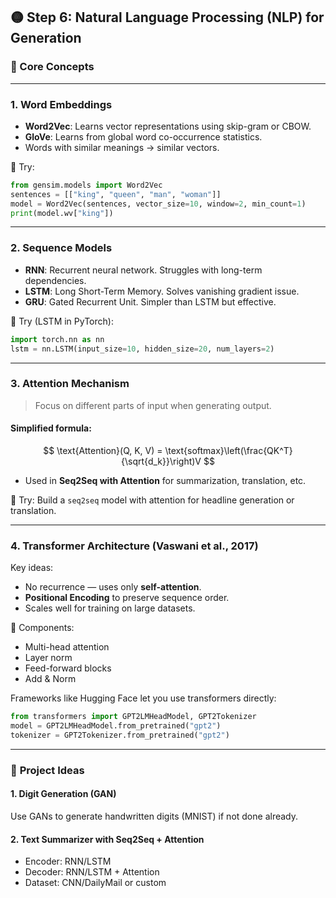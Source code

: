 
## 🟡 **Step 6: Natural Language Processing (NLP) for Generation**

### 🔑 Core Concepts

---

### 1. **Word Embeddings**

* **Word2Vec**: Learns vector representations using skip-gram or CBOW.
* **GloVe**: Learns from global word co-occurrence statistics.
* Words with similar meanings → similar vectors.

🧠 Try:

```python
from gensim.models import Word2Vec
sentences = [["king", "queen", "man", "woman"]]
model = Word2Vec(sentences, vector_size=10, window=2, min_count=1)
print(model.wv["king"])
```

---

### 2. **Sequence Models**

* **RNN**: Recurrent neural network. Struggles with long-term dependencies.
* **LSTM**: Long Short-Term Memory. Solves vanishing gradient issue.
* **GRU**: Gated Recurrent Unit. Simpler than LSTM but effective.

🧠 Try (LSTM in PyTorch):

```python
import torch.nn as nn
lstm = nn.LSTM(input_size=10, hidden_size=20, num_layers=2)
```

---

### 3. **Attention Mechanism**

> Focus on different parts of input when generating output.

#### Simplified formula:

$$
\text{Attention}(Q, K, V) = \text{softmax}\left(\frac{QK^T}{\sqrt{d_k}}\right)V
$$

* Used in **Seq2Seq with Attention** for summarization, translation, etc.

🧠 Try:
Build a `seq2seq` model with attention for headline generation or translation.

---

### 4. **Transformer Architecture (Vaswani et al., 2017)**

Key ideas:

* No recurrence — uses only **self-attention**.
* **Positional Encoding** to preserve sequence order.
* Scales well for training on large datasets.

🧱 Components:

* Multi-head attention
* Layer norm
* Feed-forward blocks
* Add & Norm

Frameworks like Hugging Face let you use transformers directly:

```python
from transformers import GPT2LMHeadModel, GPT2Tokenizer
model = GPT2LMHeadModel.from_pretrained("gpt2")
tokenizer = GPT2Tokenizer.from_pretrained("gpt2")
```

---

### 📌 **Project Ideas**

#### 1. **Digit Generation (GAN)**

Use GANs to generate handwritten digits (MNIST) if not done already.

#### 2. **Text Summarizer with Seq2Seq + Attention**

* Encoder: RNN/LSTM
* Decoder: RNN/LSTM + Attention
* Dataset: CNN/DailyMail or custom

